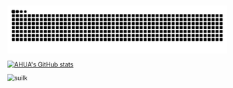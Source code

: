 <picture>
  <source media="(prefers-color-scheme: dark)" srcset="https://raw.githubusercontent.com/popqq/popqq/output/github-contribution-grid-snake-dark.svg">
  <source media="(prefers-color-scheme: light)" srcset="https://raw.githubusercontent.com/popqq/popqq/output/github-contribution-grid-snake.svg">
  <img alt="github contribution grid snake animation" src="https://raw.githubusercontent.com/popqq/popqq/output/github-contribution-grid-snake.svg">
</picture>

[![AHUA's GitHub stats](https://github-readme-stats.vercel.app/api?username=popqq&theme=catppuccin_latte "![AHUA's GitHub stats")](https://github.com/AHUA-Official/github-readme-stats)

![suilk](https://count.getloli.com/@suilk?name=suilk&theme=gelbooru&padding=7&offset=0&align=top&scale=1&pixelated=1&darkmode=auto)
